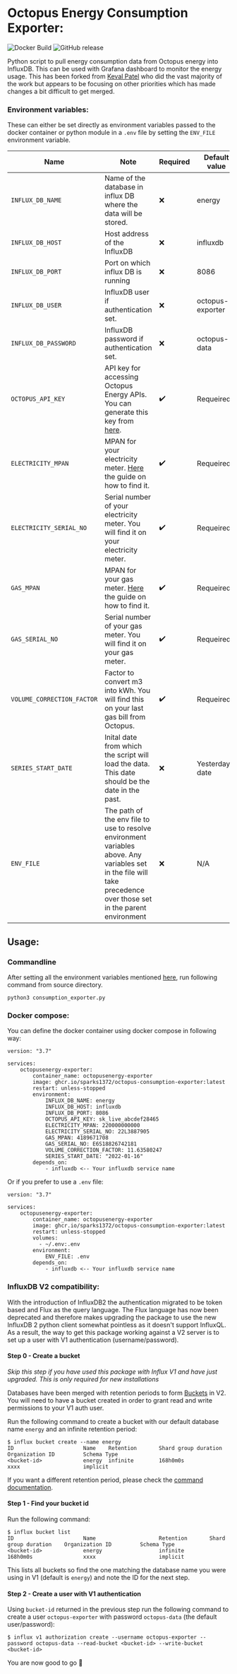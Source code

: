 # Octopus Energy Consumption Exporter:

![Docker Build](https://github.com/sparks1372/octopus-consumption-exporter/workflows/build/badge.svg) ![GitHub release](https://img.shields.io/github/v/release/sparks1372/octopus-consumption-exporter)

Python script to pull energy consumption data from Octopus energy into InfluxDB. This can be used with Grafana dashboard
to monitor the energy usage. This has been forked
from [Keval Patel](https://github.com/kevalpatel2106/octopus-consumption-exporter) who did the vast majority of the work
but appears to be focusing on other priorities which has made changes a bit difficult to get merged.

### Environment variables:

These can either be set directly as environment variables passed to the docker container or python module in a `.env`
file by setting the `ENV_FILE` environment variable.

| Name                       | Note                                                                                                                                                                | Required | Default value    | 
|----------------------------|---------------------------------------------------------------------------------------------------------------------------------------------------------------------|----------|------------------|
| `INFLUX_DB_NAME`           | Name of the database in influx DB where the data will be stored.                                                                                                    | ❌        | energy           |
| `INFLUX_DB_HOST`           | Host address of the InfluxDB                                                                                                                                        | ❌        | influxdb         | 
| `INFLUX_DB_PORT`           | Port on which influx DB is running                                                                                                                                  | ❌        | 8086             |
| `INFLUX_DB_USER`           | InfluxDB user if authentication set.                                                                                                                                | ❌        | octopus-exporter |
| `INFLUX_DB_PASSWORD`       | InfluxDB password if authentication set.                                                                                                                            | ❌        | octopus-data     |
| `OCTOPUS_API_KEY`          | API key for accessing Octopus Energy APIs. You can generate this key from [here](https://octopus.energy/dashboard/developer/).                                      | ✔️       | Requeired        |
| `ELECTRICITY_MPAN`         | MPAN for your electricity meter. [Here](https://www.comparethemarket.com/energy/content/mpan-number/) the guide on how to find it.                                  | ✔️       | Requeired        |
| `ELECTRICITY_SERIAL_NO`    | Serial number of your electricity meter. You will find it on your electricity meter.                                                                                | ✔️       | Requeired        |
| `GAS_MPAN`                 | MPAN for your gas meter. [Here](https://www.comparethemarket.com/energy/content/mpan-number/) the guide on how to find it.                                          | ✔️       | Requeired        |
| `GAS_SERIAL_NO`            | Serial number of your gas meter. You will find it on your gas meter.                                                                                                | ✔️       | Requeired        |
| `VOLUME_CORRECTION_FACTOR` | Factor to convert m3 into kWh. You will find this on your last gas bill from Octopus.                                                                               | ✔️       | Requeired        |
| `SERIES_START_DATE`        | Inital date from which the script will load the data. This date should be the date in the past.                                                                     | ❌        | Yesterday's date |
| `ENV_FILE`                 | The path of the env file to use to resolve environment variables above. Any variables set in the file will take precedence over those set in the parent environment | ❌        | N/A              |

## Usage:

### Commandline

After setting all the environment variables mentioned [here](#environment-variables), run following command from source
directory.

```
python3 consumption_exporter.py
```

### Docker compose:

You can define the docker container using docker compose in following way:

```
version: "3.7"

services:  
    octopusenergy-exporter:
        container_name: octopusenergy-exporter
        image: ghcr.io/sparks1372/octopus-consumption-exporter:latest
        restart: unless-stopped
        environment:
            INFLUX_DB_NAME: energy 
            INFLUX_DB_HOST: influxdb
            INFLUX_DB_PORT: 8086
            OCTOPUS_API_KEY: sk_live_abcdef28465
            ELECTRICITY_MPAN: 220000000000
            ELECTRICITY_SERIAL_NO: 22L3887905
            GAS_MPAN: 4189671708
            GAS_SERIAL_NO: E6S18826742181
            VOLUME_CORRECTION_FACTOR: 11.63580247
            SERIES_START_DATE: "2022-01-16"
        depends_on:
            - influxdb <-- Your influxdb service name
```

Or if you prefer to use a `.env` file:

```
version: "3.7"

services:  
    octopusenergy-exporter:
        container_name: octopusenergy-exporter
        image: ghcr.io/sparks1372/octopus-consumption-exporter:latest
        restart: unless-stopped
        volumes:
          - ~/.env:.env
        environment:
            ENV_FILE: .env 
        depends_on:
            - influxdb <-- Your influxdb service name
```

### InfluxDB V2 compatibility:

With the introduction of InfluxDB2 the authentication migrated to be token based and Flux as the query language. The
Flux language has now been deprecated and therefore makes upgrading the package to use the new InfluxDB 2 python client
somewhat pointless as it doesn't support InfluxQL. As a result, the way to get this package working against a V2 server
is to set up a user with V1 authentication (username/password).

#### Step 0 - Create a bucket

_Skip this step if you have used this package with Influx V1 and have just upgraded. This is only required for new
installations_

Databases have been merged with retention periods to
form [Buckets](https://docs.influxdata.com/influxdb/v1/concepts/glossary/#bucket) in V2. You will need to have a bucket
created in order to grant read and write permissions to your V1 auth user.

Run the following command to create a bucket with our default database name `energy` and an infinite retention period:

```
$ influx bucket create --name energy
ID                      Name    Retention       Shard group duration    Organization ID         Schema Type
<bucket-id>             energy  infinite        168h0m0s                xxxx                    implicit
```

If you want a different retention period, please check
the [command documentation](https://docs.influxdata.com/influxdb/v2/reference/cli/influx/bucket/create/).

#### Step 1 - Find your bucket id

Run the following command:

```
$ influx bucket list
ID                      Name                    Retention       Shard group duration    Organization ID         Schema Type
<bucket-id>             energy                  infinite        168h0m0s                xxxx                    implicit
```

This lists all buckets so find the one matching the database name you were using in V1 (default is `energy`) and note
the ID for the next step.

#### Step 2 - Create a user with V1 authentication

Using `bucket-id` returned in the previous step run the following command to create a user `octopus-exporter` with
password `octopus-data` (the default user/password):

```
$ influx v1 authorization create --username octopus-exporter --password octopus-data --read-bucket <bucket-id> --write-bucket <bucket-id>
```

You are now good to go :tada: